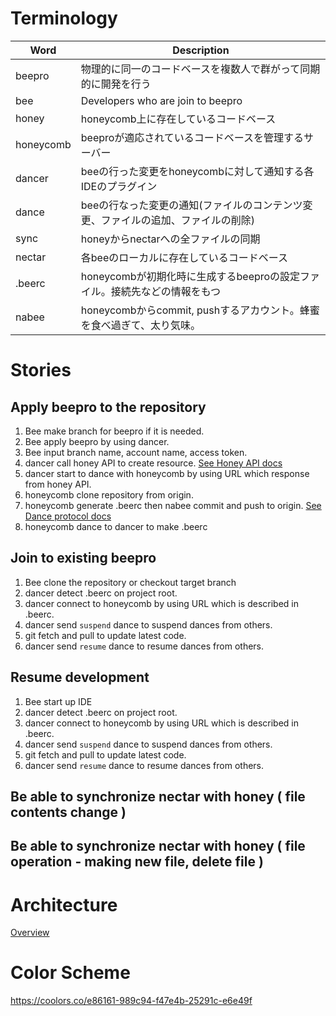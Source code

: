 # Terminology
|Word|Description|
|----|-----------|
|beepro|物理的に同一のコードベースを複数人で群がって同期的に開発を行う|
|bee| Developers who are join to beepro |
|honey|honeycomb上に存在しているコードベース|
|honeycomb|beeproが適応されているコードベースを管理するサーバー|
|dancer|beeの行った変更をhoneycombに対して通知する各IDEのプラグイン|
|dance|beeの行なった変更の通知(ファイルのコンテンツ変更、ファイルの追加、ファイルの削除)|
|sync|honeyからnectarへの全ファイルの同期|
|nectar|各beeのローカルに存在しているコードベース|
|.beerc|honeycombが初期化時に生成するbeeproの設定ファイル。接続先などの情報をもつ|
|nabee|honeycombからcommit, pushするアカウント。蜂蜜を食べ過ぎて、太り気味。|

# Stories
## Apply beepro to the repository
1. Bee make branch for beepro if it is needed.
2. Bee apply beepro by using dancer.
3. Bee input branch name, account name, access token.
4. dancer call honey API to create resource. [See Honey API docs](https://github.com/beepro/beepro-docs/blob/master/HONEY.md)
5. dancer start to dance with honeycomb by using URL which response from honey API.
6. honeycomb clone repository from origin.
7. honeycomb generate .beerc then nabee commit and push to origin.
[See Dance protocol docs](https://github.com/beepro/beepro-docs/blob/master/DANCE_PROTOCOL.md)
8. honeycomb dance to dancer to make .beerc

## Join to existing beepro
1. Bee clone the repository or checkout target branch
2. dancer detect .beerc on project root.
3. dancer connect to honeycomb by using URL which is described in .beerc.
4. dancer send `suspend` dance to suspend dances from others.
5. git fetch and pull to update latest code.
6. dancer send `resume` dance to resume dances from others.

## Resume development
1. Bee start up IDE
2. dancer detect .beerc on project root.
3. dancer connect to honeycomb by using URL which is described in .beerc.
4. dancer send `suspend` dance to suspend dances from others.
5. git fetch and pull to update latest code.
6. dancer send `resume` dance to resume dances from others.


## Be able to synchronize nectar with honey ( file contents change )

## Be able to synchronize nectar with honey ( file operation - making new file, delete file )

# Architecture
[Overview](https://github.com/beepro/beepro-docs/blob/master/beepro-overview.pdf)

# Color Scheme
https://coolors.co/e86161-989c94-f47e4b-25291c-e6e49f
